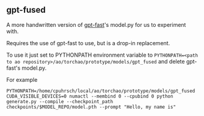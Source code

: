 ## gpt-fused

A more handwritten version of [gpt-fast](https://github.com/pytorch-labs/gpt-fast)'s model.py for us to experiment with.

Requires the use of gpt-fast to use, but is a drop-in replacement.

To use it just set to PYTHONPATH environment variable to `PYTHONPATH=<path to ao repository>/ao/torchao/prototype/models/gpt_fused` and delete gpt-fast's model.py.

For example

```
PYTHONPATH=/home/cpuhrsch/local/ao/torchao/prototype/models/gpt_fused CUDA_VISIBLE_DEVICES=0 numactl --membind 0 --cpubind 0 python generate.py --compile --checkpoint_path checkpoints/$MODEL_REPO/model.pth --prompt "Hello, my name is"
```
